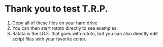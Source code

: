 # Thank you to test T.R.P. 

1. Copy all of these files on your hard drive 
2. You can then start rototo directly to see examples. 
3.  Ratata is the I.D.E. that goes with rototo, but you can also directly edit script files 
with your favorite editor.
